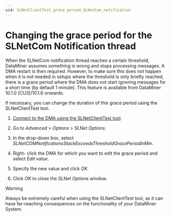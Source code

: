 ```yaml
---
uid: SLNetClientTest_grace_period_SLNetCom_notification
---
```


# Changing the grace period for the SLNetCom Notification thread

When the SLNetCom notification thread reaches a certain threshold, DataMiner assumes something is wrong and stops processing messages. A DMA restart is then required. However, to make sure this does not happen when it is not needed in setups where the threshold is only briefly reached, there is a grace period where the DMA does not start ignoring messages for a short time (by default 1 minute). This feature is available from DataMiner 10.1.0 \[CU3\]/10.1.6 onwards.

If necessary, you can change the duration of this grace period using the SLNetClientTest tool.

1. [Connect to the DMA using the SLNetClientTest tool](xref:Connecting_to_a_DMA_with_the_SLNetClientTest_tool).

1. Go to *Advanced* > *Options* > *SLNet Options*.

1. In the drop-down box, select *SLNetCOMNotificationsStackExceedsThresholdGracePeriodInMin*.

1. Right- click the DMA for which you want to edit the grace period and select *Edit value*.

1. Specify the new value and click *OK*.

1. Click *OK* to close the *SLNet Options* window.

> [!WARNING]
> Always be extremely careful when using the SLNetClientTest tool, as it can have far-reaching consequences on the functionality of your DataMiner System.
